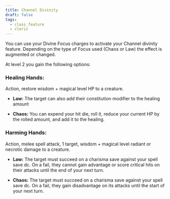 ```yaml
---
title: Channel Divinity
draft: false
tags:
  - class_feature
  - cleric
---
```

You can use your Divine Focus charges to activate your Channel divinity feature. Depending on the type of Focus used (Chaos or Law) the effect is augmented or changed.

At level 2 you gain the following options:

### Healing Hands: 

Action, restore wisdom + magical level HP to a creature.

- **Law:** The target can also add their constitution modifier to the healing amount

- **Chaos:** You can expend your hit die, roll it, reduce your current HP by the rolled amount, and add it to the healing.


### Harming Hands:

Action, melee spell attack, 1 target, wisdom + magical level radiant or necrotic damage to a creature.

- **Law:** The target must succeed on a charisma save against your spell save dc. On a fail, they cannot gain advantage or score critical hits on their attacks until the end of your next turn.

- **Chaos:** The target must succeed on a charisma save against your spell save dc. On a fail, they gain disadvantage on its attacks until the start of your next turn.